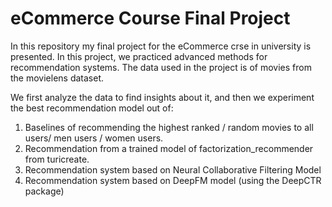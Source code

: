 # eCommerce Course Final Project

In this repository my final project for the eCommerce crse in university is presented.
In this project, we practiced advanced methods for recommendation systems. The data used in the project is of movies from the movielens dataset.

We first analyze the data to find insights about it, and then we experiment the best recommendation model out of:
1. Baselines of recommending the highest ranked / random movies to all users/ men users / women users.
2. Recommendation from a trained model of factorization_recommender from turicreate.
3. Recommendation system based on Neural Collaborative Filtering Model
4. Recommendation system based on DeepFM model (using the DeepCTR package)
